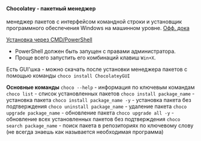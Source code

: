 #### Chocolatey - пакетный менеджер
менеджер пакетов с интерфейсом командной строки и установщик программного обеспечения Windows на машинном уровне. [Офф. дока](https://chocolatey.org/)

[Установка через CMD/PowerShell](https://community.chocolatey.org/courses/installation/installing?method=installing-chocolatey)
- PowerShell должен быть запущен с правами администратора.
- Проще всего запустить его комбинаций клавиш `Win+X`.

Есть GUI'шка - можно скачать после установки менеджера пакетов с помощью команды
`choco install ChocolateyGUI`

**Основные команды**
`choco --help` - информация по ключевым командам
`choco list` - список установленных пакетов
`choco install package_name` - установка пакета
`choco install package_name -y` - установка пакета без подтверждения
`choco uninstall package_name` - удаление пакета
`choco upgrade package_name` - обновление пакета
`choco upgrade all -y` - обновление всех установленных пакетов без подтверждения
`choco search package_name` - поиск пакета в репозиториях по ключевому слову (не всегда знаешь как называется необходимая программа)

